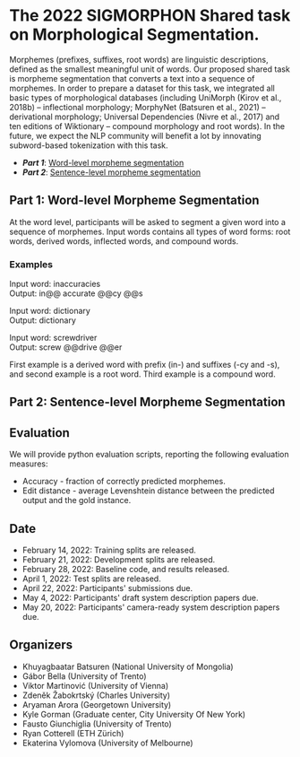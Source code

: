 # The 2022 SIGMORPHON Shared task on Morphological Segmentation.

Morphemes (prefixes, suffixes, root words) are linguistic descriptions, defined as the smallest meaningful unit of words. Our proposed shared task is morpheme
segmentation that converts a text into a sequence of morphemes. In order to prepare a dataset for this task, we integrated all basic types of morphological
databases (including UniMorph (Kirov et al., 2018b) – inflectional morphology; MorphyNet (Batsuren et al., 2021) – derivational morphology; Universal
Dependencies (Nivre et al., 2017) and ten editions of Wiktionary – compound morphology and root words). In the future, we expect the NLP community will
benefit a lot by innovating subword-based tokenization with this task. 

+ ***Part 1***: [Word-level morpheme segmentation](https://github.com/sigmorphon/2022SegmentationST#)
+ ***Part 2***: [Sentence-level morpheme segmentation](https://github.com/sigmorphon/2022SegmentationST#)

## Part 1: Word-level Morpheme Segmentation
At the word level, participants will be asked to segment a given word into a sequence of morphemes. Input words contains all types of word forms: root words, derived words, inflected words, and compound words.

### Examples
Input word: inaccuracies <br/>
Output: in@@ accurate @@cy @@s <br/>

Input word: dictionary <br/>
Output: dictionary <br/>

Input word: screwdriver <br/>
Output: screw @@drive @@er <br/>

First example is a derived word with prefix (in-) and suffixes (-cy and -s), and second example is a root word. Third example is a compound word.



## Part 2: Sentence-level Morpheme Segmentation


## Evaluation

We will provide python evaluation scripts, reporting the following evaluation measures:

- Accuracy - fraction of correctly predicted morphemes.
- Edit distance - average Levenshtein distance between the predicted output and the gold instance.

## Date

- February 14, 2022: Training splits are released.
- February 21, 2022: Development splits are released.
- February 28, 2022: Baseline code, and results released.
- April 1, 2022: Test splits are released.
- April 22, 2022: Participants' submissions due.
- May 4, 2022: Participants' draft system description papers due.
- May 20, 2022: Participants' camera-ready system description papers due.

## Organizers

- Khuyagbaatar Batsuren (National University of Mongolia)
- Gábor Bella (University of Trento)
- Viktor Martinović (University of Vienna)
- Zdeněk Žabokrtský (Charles University)
- Aryaman Arora (Georgetown University)
- Kyle Gorman (Graduate center, City University Of New York)
- Fausto Giunchiglia (University of Trento)
- Ryan Cotterell (ETH Zürich)
- Ekaterina Vylomova (University of Melbourne)






